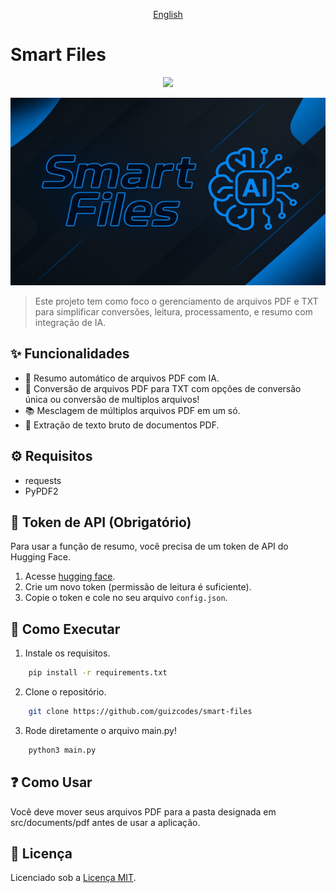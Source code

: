 <p align="center"><a href="README.en-US.md">English</a></p>

# Smart Files

<p align="center">
  <img src="https://img.shields.io/badge/Python-3776AB?style=for-the-badge&logo=python&logoColor=white" /> </p>
  
<img src="banner.png" width="100%" height="300px" />

> Este projeto tem como foco o gerenciamento de arquivos PDF e TXT para simplificar conversões, leitura, processamento, e resumo com integração de IA.

## ✨ Funcionalidades

- 🤖 Resumo automático de arquivos PDF com IA.
- 📖 Conversão de arquivos PDF para TXT com opções de conversão única ou conversão de multiplos arquivos!
- 📚 Mesclagem de múltiplos arquivos PDF em um só.
- 📄 Extração de texto bruto de documentos PDF.

## ⚙️ Requisitos

- requests
- PyPDF2

## 🔐 Token de API (Obrigatório)

Para usar a função de resumo, você precisa de um token de API do Hugging Face.

1. Acesse [hugging face](https://huggingface.co/settings/tokens).  
2. Crie um novo token (permissão de leitura é suficiente).  
3. Copie o token e cole no seu arquivo `config.json`.

## 🚀 Como Executar

1. Instale os requisitos.
``` bash
    pip install -r requirements.txt
```
2. Clone o repositório.
``` bash
    git clone https://github.com/guizcodes/smart-files
```
3. Rode diretamente o arquivo main.py!
``` bash
    python3 main.py 
```

## ❓ Como Usar

Você deve mover seus arquivos PDF para a pasta designada em src/documents/pdf antes de usar a aplicação.

## 📝 Licença

Licenciado sob a [Licença MIT](LICENSE).